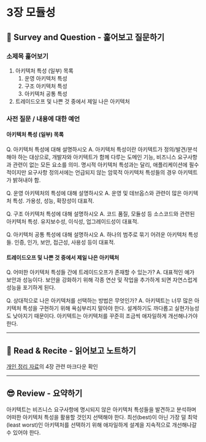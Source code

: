 # 3장 모듈성

## 🔎 Survey and Question - 훑어보고 질문하기

### 소제목 훑어보기

1. 아키텍처 특성 (일부) 목록
   1. 운영 아키텍처 특성
   2. 구조 아키텍처 특성
   3. 아키텍처 공통 특성
2. 트레이드오프 및 나쁜 것 중에서 제일 나은 아키텍처

### 사전 질문 / 내용에 대한 예언

#### 아키텍처 특성 (일부) 목록

Q. 아키텍처 특성에 대해 설명하시오
A. 아키텍처 특성이란 아키텍트가 정의/발견/분석해야 하는 대상으로, 개발자와 아키텍트가 함께 다루는 도메인 기능, 비즈니스 요구사항과 관련이 없는 모든 요소를 의미. 명시적 아키텍처 특성과는 달리, 애플리케이션에 필수적이지만 요구사항 정의서에는 언급되지 않는 암묵적 아키텍처 특성들의 경우 아키텍트가 밝혀내야 함.

Q. 운영 아키텍처의 특성에 대해 설명하시오
A. 운영 및 데브옵스와 관련이 많은 아키텍처 특성. 가용성, 성능, 확장성이 대표적.

Q. 구조 아키텍처 특성에 대해 설명하시오
A. 코드 품질, 모듈성 등 소스코드와 관련된 아키텍처 특성. 유지보수성, 이식성, 업그레이드성이 대표적.

Q. 아키텍처 공통 특성에 대해 설명하시오
A. 하나의 범주로 묶기 어려운 아키텍처 특성들. 인증, 인가, 보안, 접근성, 사용성 등이 대표적.

#### 트레이드오프 및 나쁜 것 중에서 제일 나은 아키텍처

Q. 어떠한 아키텍처 특성들 간에 트레이드오프가 존재할 수 있는가?
A. 대표적인 예가 보안과 성능이다. 보안을 강화하기 위해 각종 연산 및 작업을 추가하게 되면 자연스럽게 성능을 포기하게 된다.

Q. 상대적으로 나은 아키텍처를 선택하는 방법은 무엇인가?
A. 아키텍트는 너무 많은 아키텍처 특성을 구현하기 위해 욕심부리지 말아야 한다. 설계하기도 까다롭고 실현가능성도 낮아지기 때문이다. 아키텍트는 아키텍처를 꾸준히 조금씩 애자일하게 개선해나가야 한다.

---

## 📝 Read & Recite - 읽어보고 노트하기

[개인 정리 자료](https://github.com/bugoverdose/book-notes/blob/master/%EC%95%84%ED%82%A4%ED%85%8D%EC%B2%98_101/README.md)의 4장 관련 마크다운 확인

---

## 😎 Review - 요약하기

아키텍트는 비즈니스 요구사항에 명시되지 않은 아키텍처 특성들을 발견하고 분석하며 어떠한 아키텍처 특성을 활용할 것인지 선택해야 한다. 최선(best)이 아닌 가장 덜 최악(least worst)인 아키텍처를 선택하기 위해 애자일하게 설계을 지속적으로 개선해나갈 수 있어야 한다.

